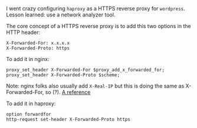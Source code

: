 I went crazy configuring `haproxy` as a HTTPS reverse proxy for `wordpress`. Lesson learned: use a network analyzer tool.

The core concept of a HTTPS reverse proxy is to add this two options in the HTTP header:

```
X-Forwarded-For: x.x.x.x
X-Forwarded-Proto: https
```

To add it in nginx:

```
proxy_set_header X-Forwarded-For $proxy_add_x_forwarded_for;
proxy_set_header X-Forwarded-Proto $scheme;
```

Note: nginx folks also usually add `X-Real-IP` but this is doing the same as X-Forwarded-For, so (?). [A reference](http://distinctplace.com/infrastructure/2014/04/23/story-behind-x-forwarded-for-and-x-real-ip-headers/)

To add it in haproxy:

```
option forwardfor
http-request set-header X-Forwarded-Proto https

```
